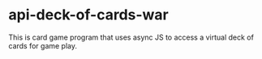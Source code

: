 # api-deck-of-cards-war
This is card game program that uses async JS to access a virtual deck of cards for game play.
